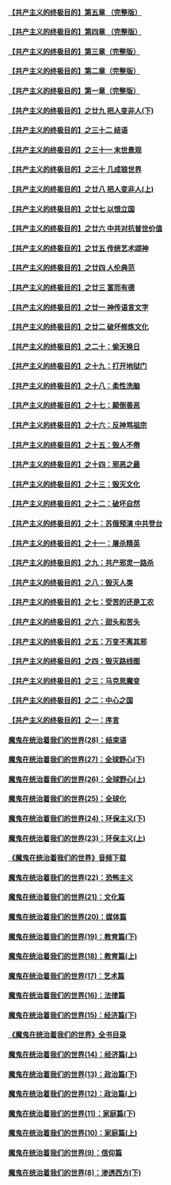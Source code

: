 #### [【共产主义的终极目的】第五章 （完整版）](../pages/nsc422/n11428912.md?t=08132032) 

#### [【共产主义的终极目的】第四章 （完整版）](../pages/nsc422/n11428907.md?t=08132032) 

#### [【共产主义的终极目的】第三章（完整版）](../pages/nsc422/n11428848.md?t=08132032) 

#### [【共产主义的终极目的】第二章（完整版）](../pages/nsc422/n11428831.md?t=08132032) 

#### [【共产主义的终极目的】第一章（完整版）](../pages/nsc422/n11417651.md?t=08132032) 

#### [【共产主义的终极目的】之廿九 把人变非人(下)](../pages/nsc422/n11344140.md?t=08132032) 

#### [【共产主义的终极目的】之三十二 结语](../pages/nsc422/n11360535.md?t=08132032) 

#### [【共产主义的终极目的】之三十一 末世景观](../pages/nsc422/n11351129.md?t=08132032) 

#### [【共产主义的终极目的】之三十 几成狼世界](../pages/nsc422/n11348280.md?t=08132032) 

#### [【共产主义的终极目的】之廿八 把人变非人(上)](../pages/nsc422/n11340492.md?t=08132032) 

#### [【共产主义的终极目的】之廿七 以恨立国](../pages/nsc422/n11336944.md?t=08132032) 

#### [【共产主义的终极目的】之廿六 中共对抗普世价值](../pages/nsc422/n11324785.md?t=08132032) 

#### [【共产主义的终极目的】之廿五 传统艺术颂神](../pages/nsc422/n11296396.md?t=08132032) 

#### [【共产主义的终极目的】之廿四 人伦典范](../pages/nsc422/n11296397.md?t=08132032) 

#### [【共产主义的终极目的】之廿三 富而有德](../pages/nsc422/n11283598.md?t=08132032) 

#### [【共产主义的终极目的】之廿一 神传语言文字](../pages/nsc422/n11263265.md?t=08132032) 

#### [【共产主义的终极目的】之廿二 破坏修炼文化](../pages/nsc422/n11245728.md?t=08132032) 

#### [【共产主义的终极目的】之二十：偷天换日](../pages/nsc422/n11238846.md?t=08132032) 

#### [【共产主义的终极目的】之十九：打开地狱门](../pages/nsc422/n11206376.md?t=08132032) 

#### [【共产主义的终极目的】之十八：柔性洗脑](../pages/nsc422/n11199994.md?t=08132032) 

#### [【共产主义的终极目的】之十七：颠倒善恶](../pages/nsc422/n11179782.md?t=08132032) 

#### [【共产主义的终极目的】之十六：反神骂祖宗](../pages/nsc422/n11166798.md?t=08132032) 

#### [【共产主义的终极目的】之十五：毁人不倦](../pages/nsc422/n11166792.md?t=08132032) 

#### [【共产主义的终极目的】之十四：邪恶之最](../pages/nsc422/n11150249.md?t=08132032) 

#### [【共产主义的终极目的】之十三：毁灭文化](../pages/nsc422/n11135227.md?t=08132032) 

#### [【共产主义的终极目的】之十二：破坏自然](../pages/nsc422/n11135214.md?t=08132032) 

#### [【共产主义的终极目的】之十：苏俄预演 中共登台](../pages/nsc422/n11118424.md?t=08132032) 

#### [【共产主义的终极目的】之十一：屠杀精英](../pages/nsc422/n11118442.md?t=08132032) 

#### [【共产主义的终极目的】之九：共产邪灵一路杀](../pages/nsc422/n11114139.md?t=08132032) 

#### [【共产主义的终极目的】之八：毁灭人类](../pages/nsc422/n11108503.md?t=08132032) 

#### [【共产主义的终极目的】之七：受苦的还是工农](../pages/nsc422/n11101809.md?t=08132032) 

#### [【共产主义的终极目的】之六：甜头和苦头](../pages/nsc422/n11096971.md?t=08132032) 

#### [【共产主义的终极目的】之五：万变不离其邪](../pages/nsc422/n11091285.md?t=08132032) 

#### [【共产主义的终极目的】之四：毁灭路线图](../pages/nsc422/n11086284.md?t=08132032) 

#### [【共产主义的终极目的】之三：马克思魔变](../pages/nsc422/n11061941.md?t=08132032) 

#### [【共产主义的终极目的】之二：中心之国](../pages/nsc422/n11047728.md?t=08132032) 

#### [【共产主义的终极目的】之一：序言](../pages/nsc422/n11086077.md?t=08132032) 

#### [魔鬼在统治着我们的世界(28)：结束语](../pages/nsc422/n10936246.md?t=08132032) 

#### [魔鬼在统治着我们的世界(27)：全球野心(下)](../pages/nsc422/n10928319.md?t=08132032) 

#### [魔鬼在统治着我们的世界(26)：全球野心(上)](../pages/nsc422/n10900318.md?t=08132032) 

#### [魔鬼在统治着我们的世界(25)：全球化](../pages/nsc422/n10788205.md?t=08132032) 

#### [魔鬼在统治着我们的世界(24)：环保主义(下)](../pages/nsc422/n10695307.md?t=08132032) 

#### [魔鬼在统治着我们的世界(23)：环保主义(上)](../pages/nsc422/n10688613.md?t=08132032) 

#### [《魔鬼在统治着我们的世界》音频下载](../pages/nsc422/n10635553.md?t=08132032) 

#### [魔鬼在统治着我们的世界(22)：恐怖主义](../pages/nsc422/n10614727.md?t=08132032) 

#### [魔鬼在统治着我们的世界(21)：文化篇](../pages/nsc422/n10597706.md?t=08132032) 

#### [魔鬼在统治着我们的世界(20)：媒体篇](../pages/nsc422/n10586579.md?t=08132032) 

#### [魔鬼在统治着我们的世界(19)：教育篇(下)](../pages/nsc422/n10564808.md?t=08132032) 

#### [魔鬼在统治着我们的世界(18)：教育篇(上)](../pages/nsc422/n10526970.md?t=08132032) 

#### [魔鬼在统治着我们的世界(17)：艺术篇](../pages/nsc422/n10499093.md?t=08132032) 

#### [魔鬼在统治着我们的世界(16)：法律篇](../pages/nsc422/n10485969.md?t=08132032) 

#### [魔鬼在统治着我们的世界(15)：经济篇(下)](../pages/nsc422/n10469975.md?t=08132032) 

#### [《魔鬼在统治着我们的世界》全书目录](../pages/nsc422/n10464261.md?t=08132032) 

#### [魔鬼在统治着我们的世界(14)：经济篇(上)](../pages/nsc422/n10457370.md?t=08132032) 

#### [魔鬼在统治着我们的世界(13)：政治篇(下)](../pages/nsc422/n10448270.md?t=08132032) 

#### [魔鬼在统治着我们的世界(12)：政治篇(上)](../pages/nsc422/n10444576.md?t=08132032) 

#### [魔鬼在统治着我们的世界(11)：家庭篇(下)](../pages/nsc422/n10440961.md?t=08132032) 

#### [魔鬼在统治着我们的世界(10)：家庭篇(上)](../pages/nsc422/n10435448.md?t=08132032) 

#### [魔鬼在统治着我们的世界(9)：信仰篇](../pages/nsc422/n10432159.md?t=08132032) 

#### [魔鬼在统治着我们的世界(8)：渗透西方(下)](../pages/nsc422/n10429603.md?t=08132032) 

